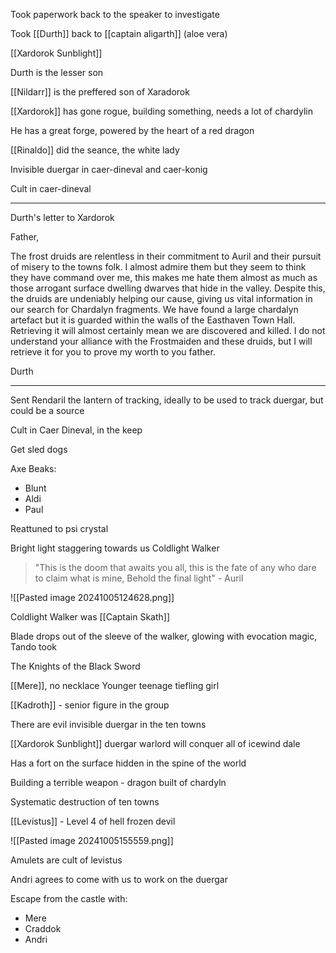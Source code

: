 
Took paperwork back to the speaker to investigate

Took [[Durth]] back to [[captain aligarth]]  (aloe vera)

[[Xardorok Sunblight]]

Durth is the lesser son

[[Nildarr]] is the preffered son of Xaradorok

[[Xardorok]] has gone rogue, building something, needs a lot of chardylin

He has a great forge, powered by the heart of a red dragon

[[Rinaldo]] did the seance, the white lady

Invisible duergar in caer-dineval and caer-konig

Cult in caer-dineval

<hr>

Durth's letter to Xardorok

Father,

The frost druids are relentless in their commitment to Auril and their pursuit of misery to the towns folk. I almost admire them but they seem to think they have command over me, this makes me hate them almost as much as those arrogant surface dwelling dwarves that hide in the valley. Despite this, the druids are undeniably helping our cause, giving us vital information in our search for Chardalyn fragments. We have found a large chardalyn artefact but it is guarded within the walls of the Easthaven Town Hall. Retrieving it will almost certainly mean we are discovered and killed. I do not understand your alliance with the Frostmaiden and these druids, but I will retrieve it for you to prove my worth to you father.

Durth

<hr>

Sent Rendaril the lantern of tracking, ideally to be used to track duergar, but could be a source

Cult in Caer Dineval, in the keep

Get sled dogs 

Axe Beaks:
- Blunt
- Aldi
- Paul

Reattuned to psi crystal

Bright light staggering towards us
Coldlight Walker

> "This is the doom that awaits you all, this is the fate of any who dare to claim what is mine, Behold the final light"
	- Auril

![[Pasted image 20241005124628.png]]


Coldlight Walker was [[Captain Skath]]

Blade drops out of the sleeve of the walker, glowing with evocation magic, Tando took


The Knights of the Black Sword

[[Mere]], no necklace
Younger teenage tiefling girl

[[Kadroth]] - senior figure in the group

There are evil invisible duergar in the ten towns

[[Xardorok Sunblight]] duergar warlord will conquer all of icewind dale

Has a fort on the surface hidden in the spine of the world

Building a terrible weapon - dragon built of chardyln

Systematic destruction of ten towns

[[Levistus]] - Level 4 of hell frozen devil

![[Pasted image 20241005155559.png]]

Amulets are cult of levistus

Andri agrees to come with us to work on the duergar

Escape from the castle with:
- Mere
- Craddok
- Andri

